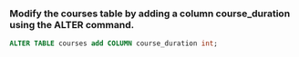 ### Modify the courses table by adding a column course_duration using the ALTER command.

```sql
ALTER TABLE courses add COLUMN course_duration int;
```